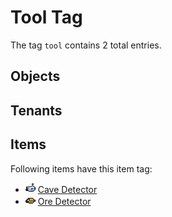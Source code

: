 # Tool Tag

The tag `tool` contains 2 total entries.

## Objects

## Tenants

## Items

Following items have this item tag:

- <img src="https://raw.githubusercontent.com/Ceterai/Enternia/main/items/active/alta/tools/scan/cave_detector/icon.png" alt="Cave Detector icon" loading="lazy" height=16px width="auto" /> [Cave Detector](https://ceterai.github.io/MyEnternia/Wiki/CaveDetector)
- <img src="https://raw.githubusercontent.com/Ceterai/Enternia/main/items/active/alta/tools/scan/ore_detector/icon.png" alt="Ore Detector icon" loading="lazy" height=16px width="auto" /> [Ore Detector](https://ceterai.github.io/MyEnternia/Wiki/OreDetector)
